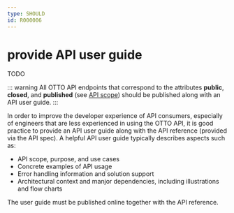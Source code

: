 ```yaml
---
type: SHOULD
id: R000006
---
```


# provide API user guide

TODO

::: warning
All OTTO API endpoints that correspond to the attributes **public**, **closed**, and **published** (see [API scope](guidelines/010_core-principles/30_api-scope.md)) should be published along with an API user guide.
:::

In order to improve the developer experience of API consumers, especially of engineers that are less experienced in using the OTTO API, it is good practice to provide an API user guide along with the API reference (provided via the API spec).
A helpful API user guide typically describes aspects such as:

- API scope, purpose, and use cases
- Concrete examples of API usage
- Error handling information and solution support
- Architectural context and manjor dependencies, including illustrations and flow charts

The user guide must be published online together with the API reference.
